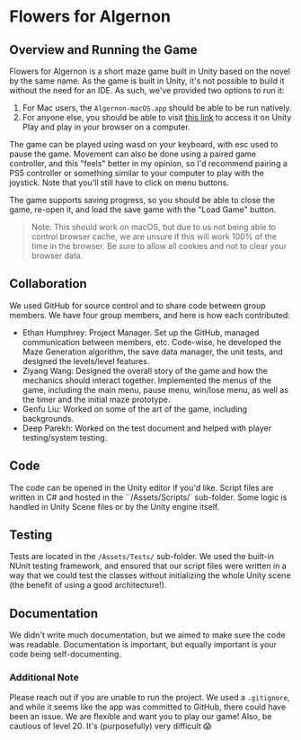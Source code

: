 # Flowers for Algernon

## Overview and Running the Game
Flowers for Algernon is a short maze game built in Unity based on the novel by the same name.
As the game is built in Unity, it's not possible to build it without the need for an IDE. As such, we've
provided two options to run it:

1. For Mac users, the `Algernon-macOS.app` should be able to be run natively.
2. For anyone else, you should be able to visit [this link](https://play.unity.com/mg/other/flowers-for-algernon) to access it on Unity Play and play in your browser on a computer.

The game can be played using wasd on your keyboard, with esc used to pause the game. Movement can also be done using a
paired game controller, and this "feels" better in my opinion, so I'd recommend pairing a PS5 controller or something
similar to your computer to play with the joystick. Note that you'll still have to click on menu buttons.

The game supports saving progress, so you should be able to close the game, re-open it, and load the save game with the "Load Game" button.
> Note: This should work on macOS, but due to us not being able to control browser cache, we are unsure if this will work 100% of the time in the browser. Be sure to allow all cookies and not to clear your browser data.

## Collaboration

We used GitHub for source control and to share code between group members. We have four group members, and here is how each contributed:

- Ethan Humphrey: Project Manager. Set up the GitHub, managed communication between members, etc. Code-wise, he developed the Maze Generation algorithm, the save data manager, the unit tests, and designed the levels/level features.
- Ziyang Wang: Designed the overall story of the game and how the mechanics should interact together. Implemented the menus of the game, including the main menu, pause menu, win/lose menu, as well as the timer and the initial maze prototype.
- Genfu Liu: Worked on some of the art of the game, including backgrounds.
- Deep Parekh: Worked on the test document and helped with player testing/system testing.


## Code
The code can be opened in the Unity editor if you'd like. Script files are written in C# and hosted in the ``/Assets/Scripts/` sub-folder. Some logic is handled in Unity Scene files or by the Unity engine itself.

## Testing
Tests are located in the `/Assets/Tests/` sub-folder. We used the built-in NUnit testing framework, and ensured that our script files were written in a way that we could test the classes without initializing the whole Unity scene (the benefit of using a good architecture!).

## Documentation
We didn't write much documentation, but we aimed to make sure the code was readable. Documentation is important, but equally important is your code being self-documenting.

### Additional Note
Please reach out if you are unable to run the project. We used a `.gitignore`, and while it seems like the app was committed to GitHub, there could have been an issue. We are flexible and want you to play our game! 
Also, be cautious of level 20. It's (purposefully) very difficult 😱

